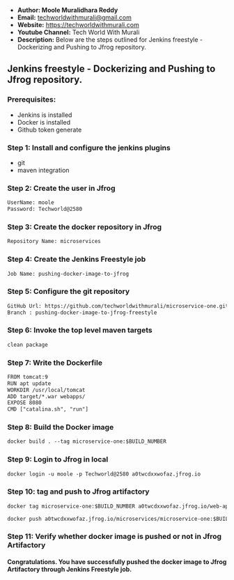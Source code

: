 + <b>Author: Moole Muralidhara Reddy</b></br>
+ <b>Email:</b> techworldwithmurali@gmail.com</br>
+ <b>Website:</b> https://techworldwithmurali.com </br>
+ <b>Youtube Channel:</b> Tech World With Murali</br>
+ <b>Description:</b> Below are the steps outlined for Jenkins freestyle - Dockerizing and Pushing to Jfrog repository.</br>

## Jenkins freestyle - Dockerizing and Pushing to Jfrog repository.

### Prerequisites:
  + Jenkins is installed
  + Docker is installed
  + Github token generate

### Step 1: Install and configure the jenkins plugins
  + git
  + maven integration
  
### Step 2: Create the user in Jfrog
```xml
UserName: moole
Password: Techworld@2580
```
### Step 3: Create the docker repository in Jfrog
```xml
Repository Name: microservices
```
### Step 4: Create the Jenkins Freestyle job
```xml
Job Name: pushing-docker-image-to-jfrog
```

### Step 5: Configure the git repository
```xml
GitHub Url: https://github.com/techworldwithmurali/microservice-one.git
Branch : pushing-docker-image-to-jfrog-freestyle
```

### Step 6: Invoke the top level maven targets
```xml
clean package
```
### Step 7: Write the Dockerfile
```xml
FROM tomcat:9
RUN apt update
WORKDIR /usr/local/tomcat
ADD target/*.war webapps/
EXPOSE 8080
CMD ["catalina.sh", "run"]
```
### Step 8: Build the Docker image
```xml
docker build . --tag microservice-one:$BUILD_NUMBER
```
### Step 9: Login to Jfrog in local
```xml
docker login -u moole -p Techworld@2580 a0twcdxxwofaz.jfrog.io
```
### Step 10: tag and push to Jfrog artifactory
```xml
docker tag microservice-one:$BUILD_NUMBER a0twcdxxwofaz.jfrog.io/web-application/microservice-one:$BUILD_NUMBER

docker push a0twcdxxwofaz.jfrog.io/microservices/microservice-one:$BUILD_NUMBER
```
### Step 11: Verify whether docker image is pushed or not in Jfrog Artifactory

#### Congratulations. You have successfully pushed the docker image to Jfrog Artifactory through Jenkins Freestyle job.
